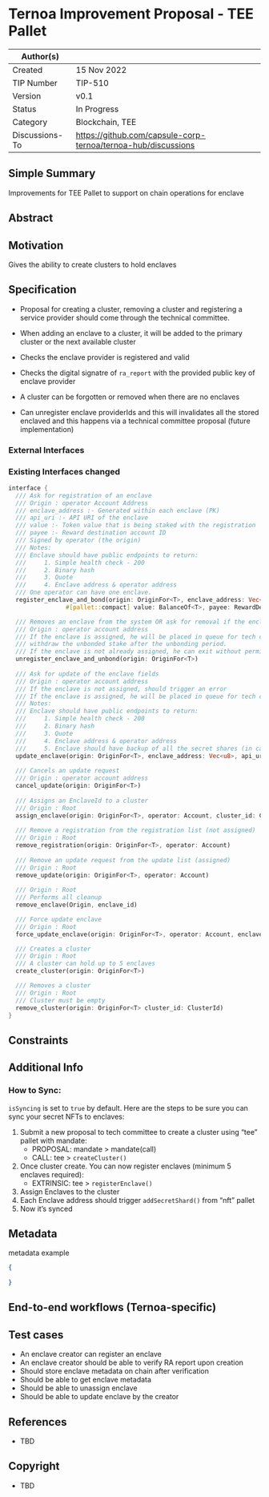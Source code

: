 # Ternoa Improvement Proposal - TEE Pallet

| Author(s)      |  |
| ----------- | ----------- |
| Created   | 15 Nov 2022       |
| TIP Number   | TIP-510       |
| Version   | v0.1       |
| Status | In Progress       |
| Category   | Blockchain, TEE       |
| Discussions-To   | https://github.com/capsule-corp-ternoa/ternoa-hub/discussions

## Simple Summary

Improvements for TEE Pallet to support on chain operations for enclave

## Abstract



## Motivation

Gives the ability to create clusters to hold enclaves

## Specification

* Proposal for creating a cluster, removing a cluster and registering a service provider should come through the technical committee.

* When adding an enclave to a cluster, it will be added to the primary cluster or the next available cluster
* Checks the enclave provider is registered and valid
* Checks the digital signatre of `ra_report` with the provided public key of enclave provider
* A cluster can be forgotten or removed when there are no enclaves
* Can unregister enclave providerIds and this will invalidates all the stored enclaved and this happens via a technical committee proposal (future implementation)



### External Interfaces


### Existing Interfaces changed

```rust
interface {
  /// Ask for registration of an enclave
  /// Origin : operator Account Address
  /// enclave_address :- Generated within each enclave (PK)
  /// api_uri :- API URI of the enclave
  /// value :- Token value that is being staked with the registration
  /// payee :- Reward destination account ID
  /// Signed by operator (the origin)
  /// Notes:
  /// Enclave should have public endpoints to return:
  ///     1. Simple health check - 200
  ///     2. Binary hash
  ///     3. Quote
  ///     4. Enclave address & operator address
  /// One operator can have one enclave.
  register_enclave_and_bond(origin: OriginFor<T>, enclave_address: Vec<u8>, api_uri: Vec<u8>, 
  				#[pallet::compact] value: BalanceOf<T>, payee: RewardDestination<T::AccountId>)

  /// Removes an enclave from the system OR ask for removal if the enclave is assigned
  /// Origin : operator account address
  /// If the enclave is assigned, he will be placed in queue for tech committee approval and can 
  /// withdraw the unbonded stake after the unbonding period.
  /// If the enclave is not already assigned, he can exit without permission and can unbond immediately.
  unregister_enclave_and_unbond(origin: OriginFor<T>)
  
  /// Ask for update of the enclave fields
  /// Origin : operator account address
  /// If the enclave is not assigned, should trigger an error
  /// If the enclave is assigned, he will be placed in queue for tech committee approval
  /// Notes:
  /// Enclave should have public endpoints to return:
  ///     1. Simple health check - 200
  ///     2. Binary hash
  ///     3. Quote
  ///     4. Enclave address & operator address
  ///     5. Enclave should have backup of all the secret shares (in case the operator changes machine)
  update_enclave(origin: OriginFor<T>, enclave_address: Vec<u8>, api_uri: Vec<u8>)
  
  /// Cancels an update request
  /// Origin : operator account address
  cancel_update(origin: OriginFor<T>)
  
  /// Assigns an EnclaveId to a cluster
  /// Origin : Root
  assign_enclave(origin: OriginFor<T>, operator: Account, cluster_id: ClusterId)
  
  /// Remove a registration from the registration list (not assigned)
  /// Origin : Root
  remove_registration(origin: OriginFor<T>, operator: Account)
  
  /// Remove an update request from the update list (assigned)
  /// Origin : Root
  remove_update(origin: OriginFor<T>, operator: Account)
  
  /// Origin : Root
  /// Performs all cleanup
  remove_enclave(Origin, enclave_id)

  /// Force update enclave
  /// Origin : Root
  force_update_enclave(origin: OriginFor<T>, operator: Account, enclave_address: Account, api_url: Vec<u8>)

  /// Creates a cluster
  /// Origin : Root
  /// A cluster can hold up to 5 enclaves
  create_cluster(origin: OriginFor<T>)

  /// Removes a cluster
  /// Origin : Root
  /// Cluster must be empty
  remove_cluster(origin: OriginFor<T> cluster_id: ClusterId)
}
```

## Constraints

## Additional Info

### How to Sync:

`isSyncing` is set to `true` by default. Here are the steps to be sure you can sync your secret NFTs to enclaves:

1. Submit a new proposal to tech committee to create a cluster using “tee” pallet with mandate: 
   * PROPOSAL: mandate > mandate(call)
   * CALL: tee > `createCluster()`
2. Once cluster create. You can now register enclaves (minimum 5 enclaves required):
   * EXTRINSIC: tee > `registerEnclave()`
3. Assign Enclaves to the cluster
4. Each Enclave address should trigger `addSecretShard()` from “nft” pallet
5. Now it’s synced

## Metadata

metadata example

```json
{
	
}
```

## End-to-end workflows (Ternoa-specific)

## Test cases

* An enclave creator can register an enclave
* An enclave creator should be able to verify RA report upon creation
* Should store enclave metadata on chain after verification
* Should be able to get enclave metadata
* Should be able to unassign enclave
* Should be able to update enclave by the creator
 
## References
* TBD

## Copyright
* TBD
